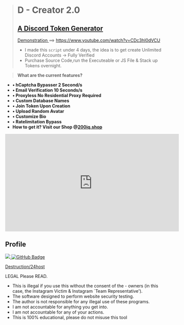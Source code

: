 





>
> # D - Creator 2.0
> ## [A Discord Token Generator](#)
>  [Demonstration ](#) ==> https://www.youtube.com/watch?v=CDc3hI0dVCU
> -  I made this ``script`` under 4 days, the idea is to get create Unlimited Discord Accounts ->  Fully Verified
>  -  Purchase Source Code,run the Executeable or JS File & Stack up Tokens overnight.

> **What are the current features?**
- **• hCaptcha Bypasser 2 Second/s**
- **• Email Verification 10 Seconds/s**
- **• Proxyless No Residential Proxy Required**
- **• Custom Database Names**
- **• Join Token Upon Creation**
- **• Upload Random Avatar**
- **• Customize Bio**
- **• Ratelimitation Bypass**
 - **How to get it? Visit our Shop @[200iq.shop]([https://](https://200iq.shop/))** 

<iframe width="560" height="315" src="https://www.youtube.com/embed/CDc3hI0dVCU" title="YouTube video player" frameborder="0" allow="accelerometer; autoplay; clipboard-write; encrypted-media; gyroscope; picture-in-picture" allowfullscreen></iframe>



</p>

##  **Profile**
<a href="https://github.com/Meghna-DAS/github-profile-views-counter">
    <img src="https://komarev.com/ghpvc/?username=24hoster">
</a>
<a href="https://github.com/24host?tab=followers"><img src="https://img.shields.io/github/followers/24hoster?label=Followers&style=social" alt="GitHub Badge"></a>



[Destruction/24host](LICENSE)

LEGAL Please READ.
- This is illegal if you use this without the consent of the - owners (in this case, the Instagram Victim & Instagram `Team Representative').
- The software designed to perform website security testing.
- The author is not responsible for any illegal use of these programs.
- I am not accountable for anything you get into.
- I am not accountable for any of your actions.
- This is 100% educational, please do not misuse this tool
